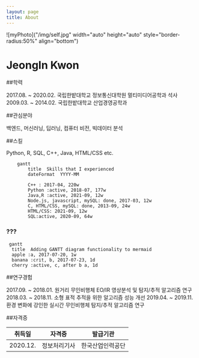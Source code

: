 ```yaml
---
layout: page
title: About
---
```


![myPhoto]("/img/self.jpg" width="auto" height="auto" style="border-radius:50%" align="bottom")

<h1>JeongIn Kwon</h1>

##학력

2017.08. ~ 2020.02. 국립한밭대학교 정보통신대학원 멀티미디어공학과 석사
2009.03. ~ 2014.02. 국립한밭대학교 산업경영공학과

##관심분야

백엔드, 머신러닝, 딥러닝, 컴퓨터 비전, 빅데이터 분석


##스킬

Python, R, SQL, C++, Java, HTML/CSS etc.

```mermaid
	gantt
		title  Skills that I experienced
        dateFormat  YYYY-MM

        C++ : 2017-04, 220w
        Python :active, 2018-07, 177w
        Java,R :active, 2021-09, 12w
        Node.js, javascript, mySQL: done, 2017-03, 12w
        C, HTML/CSS, mySQL: done, 2013-09, 24w
        HTML/CSS: 2021-09, 12w
        SQL:active, 2020-09, 64w
```
### ???
```mermaid
 gantt
  title  Adding GANTT diagram functionality to mermaid
  apple :a, 2017-07-20, 1w
  banana :crit, b, 2017-07-23, 1d
  cherry :active, c, after b a, 1d
```

##연구경험

2017.09. ~ 2018.01. 원거리 무인비행체 EO/IR 영상분석 및 탐지/추적 알고리즘 연구
2018.03. ~ 2018.11. 소형 표적 추적을 위한 알고리즘 성능 개선
2019.04. ~ 2019.11. 환경 변화에 강인한 실시간 무인비행체 탐지/추적 알고리즘 연구

##자격증

|  취득일  |     자격증     |     발급기관     |
|:-------:|:-------------:|:---------------:|
| 2020.12.|   정보처리기사  |  한국산업인력공단 |

